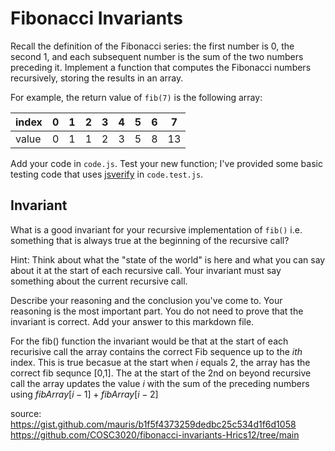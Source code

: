 # Fibonacci Invariants

Recall the definition of the Fibonacci series: the first number is 0, the second
1, and each subsequent number is the sum of the two numbers preceding it.
Implement a function that computes the Fibonacci numbers recursively, storing
the results in an array.

For example, the return value of `fib(7)` is the following array:

| index |  0  |  1  |  2  |  3  |  4  |  5  |  6  |  7  |
| ----- | --- | --- | --- | --- | --- | --- | --- | --- |
| value |  0  |  1  |  1  |  2  |  3  |  5  |  8  |  13 |

Add your code in `code.js`. Test your new function; I've provided some basic
testing code that uses [jsverify](https://jsverify.github.io/) in
`code.test.js`.

## Invariant

What is a good invariant for your recursive implementation of `fib()`
i.e. something that is always true at the beginning of the recursive call?

Hint: Think about what the "state of the world" is here and what you can say
about it at the start of each recursive call. Your invariant must say something
about the current recursive call.

Describe your reasoning and the conclusion you've come to. Your reasoning is the
most important part. You do not need to prove that the invariant is correct. Add
your answer to this markdown file.

For the fib() function the invariant would be that at the start of each recurisive call the array contains the correct Fib sequence up to the $ith$ index. This is true becasue at the start when $i$ equals 2, the array has the correct fib sequnce [0,1]. The at the start of the 2nd on beyond recursive call the array updates the value $i$ with the sum of the preceding numbers using $fibArray[i-1]+ fibArray[i-2]$

source:
https://gist.github.com/mauris/b1f5f4373259dedbc25c534d1f6d1058
https://github.com/COSC3020/fibonacci-invariants-Hrics12/tree/main
